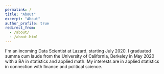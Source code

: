 ```yaml
---
permalink: /
title: "About"
excerpt: "About"
author_profile: true
redirect_from: 
  - /about/
  - /about.html
---
```


I'm an incoming Data Scientist at Lazard, starting July 2020. I graduated summa cum laude from the University of California, Berkeley in May 2020 with a BA in statistics and applied math. My interests are in applied statistics in connection with finance and political science. 